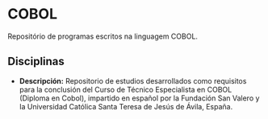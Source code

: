 # COBOL

Repositório de programas escritos na linguagem COBOL.  


## Disciplinas

* [](https://github.com/fermyno/mainframe/tree/main/COBOL/Cobol-technician-specialist)
  **Descripción:** Repositorio de estudios desarrollados como requisitos para la conclusión del Curso de Técnico Especialista en COBOL (Diploma en Cobol), impartido en español por la Fundación San Valero y la Universidad Católica Santa Teresa de Jesús de Ávila, España.  
